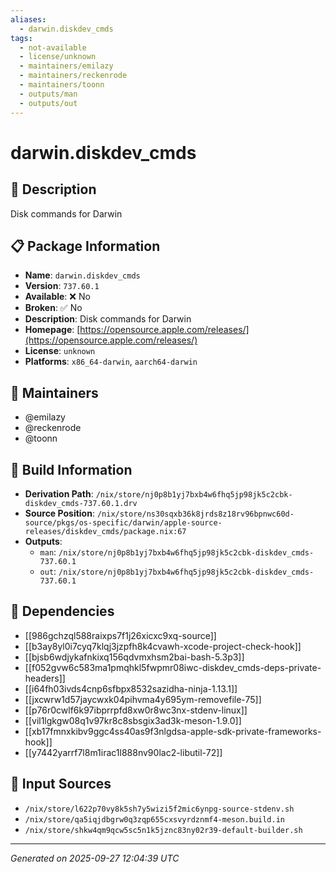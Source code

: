```yaml
---
aliases:
  - darwin.diskdev_cmds
tags:
  - not-available
  - license/unknown
  - maintainers/emilazy
  - maintainers/reckenrode
  - maintainers/toonn
  - outputs/man
  - outputs/out
---
```


# darwin.diskdev_cmds

## 📝 Description

Disk commands for Darwin

## 📋 Package Information

- **Name**: `darwin.diskdev_cmds`
- **Version**: `737.60.1`
- **Available**: ❌ No
- **Broken**: ✅ No
- **Description**: Disk commands for Darwin
- **Homepage**: [https://opensource.apple.com/releases/](https://opensource.apple.com/releases/)
- **License**: `unknown`
- **Platforms**: `x86_64-darwin`, `aarch64-darwin`
## 👥 Maintainers

- @emilazy
- @reckenrode
- @toonn


## 🔧 Build Information

- **Derivation Path**: `/nix/store/nj0p8b1yj7bxb4w6fhq5jp98jk5c2cbk-diskdev_cmds-737.60.1.drv`
- **Source Position**: `/nix/store/ns30sqxb36k8jrds8z18rv96bpnwc60d-source/pkgs/os-specific/darwin/apple-source-releases/diskdev_cmds/package.nix:67`
- **Outputs**:
  - `man`:  `/nix/store/nj0p8b1yj7bxb4w6fhq5jp98jk5c2cbk-diskdev_cmds-737.60.1`
  - `out`:  `/nix/store/nj0p8b1yj7bxb4w6fhq5jp98jk5c2cbk-diskdev_cmds-737.60.1`

## 🔗 Dependencies

- [[986gchzql588raixps7f1j26xicxc9xq-source]]
- [[b3ay8yl0i7cyq7klqj3jzpfh8k4cvawh-xcode-project-check-hook]]
- [[bjsb6wdjykafnkixq156qdvmxhsm2bai-bash-5.3p3]]
- [[f052gvw6c583ma1pmqhkl5fwpmr08iwc-diskdev_cmds-deps-private-headers]]
- [[i64fh03ivds4cnp6sfbpx8532sazidha-ninja-1.13.1]]
- [[jxcwrw1d57jaycwxk04pihvma4y695ym-removefile-75]]
- [[p76r0cwlf6k97ibprrpfd8xw0r8wc3nx-stdenv-linux]]
- [[vil1lgkgw08q1v97kr8c8sbsgix3ad3k-meson-1.9.0]]
- [[xb17fmnxkibv9ggc4ss40as9f3nlgdsa-apple-sdk-private-frameworks-hook]]
- [[y7442yarrf7l8m1irac1l888nv90lac2-libutil-72]]

## 📁 Input Sources

- `/nix/store/l622p70vy8k5sh7y5wizi5f2mic6ynpg-source-stdenv.sh`
- `/nix/store/qa5iqjdbgrw0q3zqp655cxsvyrdznmf4-meson.build.in`
- `/nix/store/shkw4qm9qcw5sc5n1k5jznc83ny02r39-default-builder.sh`

---
*Generated on 2025-09-27 12:04:39 UTC*
